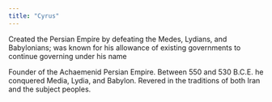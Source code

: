 ```yaml
---
title: "Cyrus"
---
```

Created the Persian Empire by defeating the Medes, Lydians, and Babylonians; was known for his allowance of existing governments to continue governing under his name

Founder of the Achaemenid Persian Empire. Between 550 and 530 B.C.E. he conquered Media, Lydia, and Babylon. Revered in the traditions of both Iran and the subject peoples.

